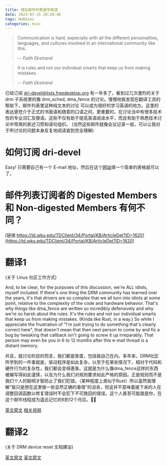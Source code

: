 ```yaml
---
title: 我在邮件列表里学英语
date: 2023-07-15 20:20:40
tags: Hobbies
categories: misc
---
```


> Communication is hard, especially with all the different personalities, languages, and
> cultures involved in an international community like this.
>
> -- <cite>Faith Ekstrand</cite>

> It is rules and not our individual smarts that keep us from making mistakes.
>
> -- <cite>Faith Ekstrand</cite>

<!--more-->

已经订阅 dri-devel@lists.freedesktop.org 有一年多了，看到过几次激烈的关于 drm 子系统里的像 drm_sched, dma_fence 的讨论。慢慢地我发现在翻译工具的帮助下，邮件列表里这种纯文本的讨论 可以成为很好的学习英语的地方。这里的表达感觉介于正式的书面语和随意的口语之间，更重要的，在讨论当中有很多技术性的专业词汇及俚语。这些不仅有助于提高英语阅读水平，而且有助于熟悉技术讨论中常用的表述习惯和语句组织。
(当然这些邮件就像会议记录一般，可以让我对于所讨论的问题本身反复地阅读直到完全理解) 

# 如何订阅 dri-devel

Easy! 只需要自己有一个 E-mail 地址，然后在这个[网站](https://lists.freedesktop.org/mailman/listinfo/dri-devel#:~:text=Subscribe%20to%20dri-devel%20by%20filling%20out%20the%20following,confirmation%2C%20to%20prevent%20others%20from%20gratuitously%20subscribing%20you.)填一个简单的表格就可以了。

# 邮件列表订阅者的 Digested Members 和 Non-digested Members 有何不同？

[链接:https://td.wku.edu/TDClient/34/Portal/KB/ArticleDet?ID=1620](https://td.wku.edu/TDClient/34/Portal/KB/ArticleDet?ID=1620)

# 翻译1

(关于 Linux 社区工作方式)

And, to be clear, for the purposes of this discussion, we're ALL
idiots, myself included.  If there's one thing the DRM community has
learned over the years, it's that drivers are so complex that we all
turn into idiots at some point, relative to the complexity of the code
and hardware behavior.  That's why things like dma_fence are written so
incredibly defensively and why we're so harsh about the rules.  It's
the rules and not our individual smarts that keep us from making
mistakes.  (Kinda like Rust, in a way.)  So while I appreciate the
frustration of "I'm just trying to do something that's clearly correct
here", that doesn't mean that then next person to come by and fix a bug
by tweaking that callback isn't going to screw it up irreparably.  That
person may even be you in 6 to 12 months after this e-mail thread is a
distant memory.

并且，就讨论的目的而言，我们都是笨蛋，包括我自己在内。多年来，DRM社区所学到的一件事就是，驱动程序是如此复杂，以至于在某些情况下，相对于代码和硬件行为的复杂性，我们都会变得愚笨。这就是为什么像dma_fence这样的东西被编写得如此谨慎，以及为什么我们对规则要求如此严格的原因。正是规则而不是我们个人的聪明才智防止了我们犯错。（某种程度上类似于Rust）所以虽然我理解“我只是想在这里做一些显然正确的事情”的沮丧，但这并不意味着接下来的人在调整回调函数以修复错误时不会犯下不可挽回的错误。这个人甚至可能就是你，在这个邮件线程成为遥远记忆的6到12个月后。💁🤔

[英文原文](https://patchwork.freedesktop.org/patch/525461/)
[相关视频](https://www.youtube.com/watch?v=3OqllZONTiQ&t=9937s)

# 翻译2

(关于 DRM device reset 文档建设)



[英文原文](https://patchwork.freedesktop.org/patch/519860/)
[英文原文](https://patchwork.freedesktop.org/patch/544431/)


